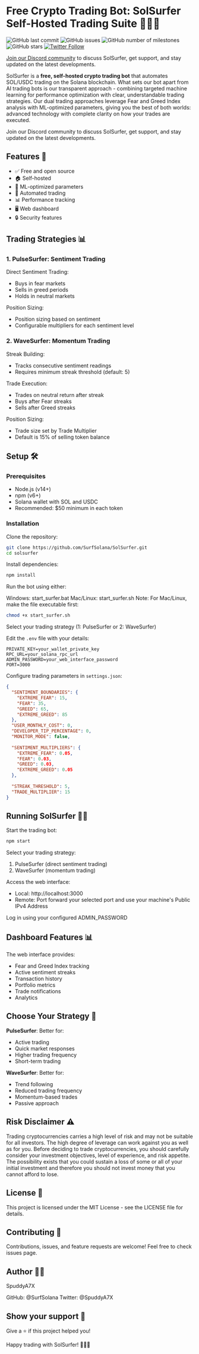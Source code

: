 # Free Crypto Trading Bot: SolSurfer Self-Hosted Trading Suite 🏄‍♂️🌊

![GitHub last commit](https://img.shields.io/github/last-commit/SurfSolana/SolSurfer)
![GitHub issues](https://img.shields.io/github/issues/SurfSolana/SolSurfer)
![GitHub number of milestones](https://img.shields.io/github/milestones/all/SurfSolana/SolSurfer)
![GitHub stars](https://img.shields.io/github/stars/SurfSolana/SolSurfer?style=social)
[![Twitter Follow](https://img.shields.io/twitter/follow/spuddya7x?style=social)](https://twitter.com/spuddya7x)

[Join our Discord community](https://discord.gg/H5MCsYjckc) to discuss SolSurfer, get support, and stay updated on the latest developments.

SolSurfer is a **free, self-hosted crypto trading bot** that automates SOL/USDC trading on the Solana blockchain. What sets our bot apart from AI trading bots is our transparent approach - combining targeted machine learning for performance optimization with clear, understandable trading strategies. Our dual trading approaches leverage Fear and Greed Index analysis with ML-optimized parameters, giving you the best of both worlds: advanced technology with complete clarity on how your trades are executed.

Join our Discord community to discuss SolSurfer, get support, and stay updated on the latest developments.

## Features 🚀

- ✅ Free and open source
- 🏠 Self-hosted 
- 🤖 ML-optimized parameters
- 💼 Automated trading
- 📊 Performance tracking
- 🖥️ Web dashboard
- 🔒 Security features

## Trading Strategies 📊

### 1. PulseSurfer: Sentiment Trading
Direct Sentiment Trading:
- Buys in fear markets
- Sells in greed periods
- Holds in neutral markets

Position Sizing:
- Position sizing based on sentiment
- Configurable multipliers for each sentiment level

### 2. WaveSurfer: Momentum Trading
Streak Building:
- Tracks consecutive sentiment readings
- Requires minimum streak threshold (default: 5)

Trade Execution:
- Trades on neutral return after streak
- Buys after Fear streaks
- Sells after Greed streaks

Position Sizing:
- Trade size set by Trade Multiplier
- Default is 15% of selling token balance

## Setup 🛠️

### Prerequisites
- Node.js (v14+)
- npm (v6+)
- Solana wallet with SOL and USDC
- Recommended: $50 minimum in each token

### Installation
Clone the repository:
```bash
git clone https://github.com/SurfSolana/SolSurfer.git
cd solsurfer
```

Install dependencies:
```bash
npm install
```

Run the bot using either:

Windows: start_surfer.bat
Mac/Linux: start_surfer.sh
Note: For Mac/Linux, make the file executable first:
```bash
chmod +x start_surfer.sh
```

Select your trading strategy (1: PulseSurfer or 2: WaveSurfer)

Edit the `.env` file with your details:
```
PRIVATE_KEY=your_wallet_private_key
RPC_URL=your_solana_rpc_url
ADMIN_PASSWORD=your_web_interface_password
PORT=3000
```

Configure trading parameters in `settings.json`:
```json
{
  "SENTIMENT_BOUNDARIES": {
    "EXTREME_FEAR": 15,
    "FEAR": 35,
    "GREED": 65,
    "EXTREME_GREED": 85
  },
  "USER_MONTHLY_COST": 0,
  "DEVELOPER_TIP_PERCENTAGE": 0,
  "MONITOR_MODE": false,
  
  "SENTIMENT_MULTIPLIERS": {
    "EXTREME_FEAR": 0.05,
    "FEAR": 0.03,
    "GREED": 0.03,
    "EXTREME_GREED": 0.05
  },
  
  "STREAK_THRESHOLD": 5,
  "TRADE_MULTIPLIER": 15
}
```

## Running SolSurfer 🏃‍♂️

Start the trading bot:
```bash
npm start
```

Select your trading strategy:
1. PulseSurfer (direct sentiment trading)
2. WaveSurfer (momentum trading)

Access the web interface:
- Local: http://localhost:3000
- Remote: Port forward your selected port and use your machine's Public IPv4 Address

Log in using your configured ADMIN_PASSWORD

## Dashboard Features 📊
The web interface provides:
- Fear and Greed Index tracking
- Active sentiment streaks
- Transaction history
- Portfolio metrics
- Trade notifications
- Analytics

## Choose Your Strategy 🤔

**PulseSurfer**: Better for:
- Active trading
- Quick market responses
- Higher trading frequency
- Short-term trading

**WaveSurfer**: Better for:
- Trend following
- Reduced trading frequency
- Momentum-based trades
- Passive approach

## Risk Disclaimer ⚠️

Trading cryptocurrencies carries a high level of risk and may not be suitable for all investors. The high degree of leverage can work against you as well as for you. Before deciding to trade cryptocurrencies, you should carefully consider your investment objectives, level of experience, and risk appetite. The possibility exists that you could sustain a loss of some or all of your initial investment and therefore you should not invest money that you cannot afford to lose.

## License 📜

This project is licensed under the MIT License - see the LICENSE file for details.

## Contributing 🤝

Contributions, issues, and feature requests are welcome! Feel free to check issues page.

## Author 👨‍💻

SpuddyA7X

GitHub: @SurfSolana
Twitter: @SpuddyA7X

## Show your support 🌟

Give a ⭐️ if this project helped you!

Happy trading with SolSurfer! 🏄‍♂️🌊
